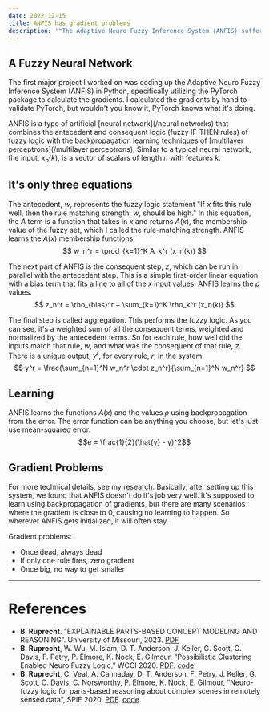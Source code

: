 ```yaml
---
date: 2022-12-15
title: ANFIS has gradient problems
description: '"The Adaptive Neuro Fuzzy Inference System (ANFIS) suffers from dead, zero, and non-changing gradients during neural network style machine learning."'
---
```

## A Fuzzy Neural Network
The first major project I worked on was coding up the Adaptive Neuro Fuzzy Inference System (ANFIS) in Python, specifically utilizing the PyTorch package to calculate the gradients. I calculated the gradients by hand to validate PyTorch, but wouldn't you know it, PyTorch knows what it's doing. 

ANFIS is a type of artificial [neural network](/neural networks) that combines the antecedent and consequent logic (fuzzy IF-THEN rules) of fuzzy logic with the backpropagation learning techniques of [multilayer perceptrons](/multilayer perceptrons). Similar to a typical neural network, the input, $x_n(k)$, is a vector of scalars of length $n$ with features $k$. 

## It's only three equations
The antecedent, $w$, represents the fuzzy logic statement "If $x$ fits this rule well, then the rule matching strength, $w$, should be high." In this equation, the $A$ term is a function that takes in $x$ and returns $A(x)$, the membership value of the fuzzy set, which I called the rule-matching strength. ANFIS learns the $A(x)$ membership functions.
$$ w_n^r = \prod_{k=1}^K A_k^r (x_n(k)) $$

The next part of ANFIS is the consequent step, $z$, which can be run in parallel with the antecedent step. This is a simple first-order linear equation with a bias term that fits a line to all of the $x$ input values. ANFIS learns the $\rho$ values.
$$ z_n^r = \rho_{bias}^r + \sum_{k=1}^K \rho_k^r (x_n(k)) $$

The final step is called aggregation. This performs the fuzzy logic. As you can see, it's a weighted sum of all the consequent terms, weighted and normalized by the antecedent terms. So for each rule, how well did the inputs match that rule, $w$, and what was the consequent of that rule, $z$. There is a unique output, $y^r$, for every rule, $r$, in the system
$$ y^r = \frac{\sum_{n=1}^N w_n^r \cdot z_n^r}{\sum_{n=1}^N w_n^r} $$

## Learning
ANFIS learns the functions $A(x)$ and the values $\rho$ using backpropagation from the error. The error function can be anything you choose, but let's just use mean-squared error.
$$e = \frac{1}{2}(\hat{y} - y)^2$$


## Gradient Problems
For more technical details, see my [research](~/research). Basically, after setting up this system, we found that ANFIS doesn't do it's job very well. It's supposed to learn using backpropagation of gradients, but there are many scenarios where the gradient is close to 0, causing no learning to happen. So wherever ANFIS gets initialized, it will often stay.

Gradient problems:
- Once dead, always dead
- If only one rule fires, zero gradient
- Once big, no way to get smaller

---
# References
- **B. Ruprecht**. “EXPLAINABLE PARTS-BASED CONCEPT MODELING AND REASONING”. University of Missouri, 2023. [PDF](https://blakeruprecht.com/research/ruprecht_ms_thesis.pdf)
- **B. Ruprecht**, W. Wu, M. Islam, D. T. Anderson, J. Keller, G. Scott, C. Davis, F. Petry, P. Elmore, K. Nock, E. Gilmour, “Possibilistic Clustering Enabled Neuro Fuzzy Logic,” WCCI 2020. [PDF](https://blakeruprecht.com/research/ruprecht_wcci2020.pdf). [code](https://github.com/blakeruprecht/ANFIS-SP1M).
- **B. Ruprecht**, C. Veal, A. Cannaday, D. T. Anderson, F. Petry, J. Keller, G. Scott, C. Davis, C. Norsworthy, P. Elmore, K. Nock, E. Gilmour, “Neuro-fuzzy logic for parts-based reasoning about complex scenes in remotely sensed data”, SPIE 2020. [PDF](https://blakeruprecht.com/research/ruprecht_spie2020.pdf). [code](https://github.com/blakeruprecht/Fuzzy-Fusion).